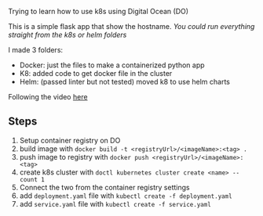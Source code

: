 Trying to learn how to use k8s using Digital Ocean (DO)

This is a simple flask app that show the hostname. *You could run everything straight from the k8s or helm folders*

I made 3 folders:
- Docker: just the files to make a containerized python app
- K8: added code to get docker file in the cluster
- Helm: (passed linter but not tested) moved k8 to use helm charts

Following the video [here](https://www.digitalocean.com/community/tech_talks/getting-started-with-kubernetes-on-digitalocean)

## Steps
1. Setup container registry on DO
2. build image with `docker build -t <registryUrl>/<imageName>:<tag> .`
2. push image to registry with `docker push <registryUrl>/<imageName>:<tag>`
3. create k8s cluster with `doctl kubernetes cluster create <name> --count 1`
4. Connect the two from the container registry settings
5. add `deployment.yaml` file with `kubectl create -f deployment.yaml`
6. add `service.yaml` file with `kubectl create -f service.yaml`